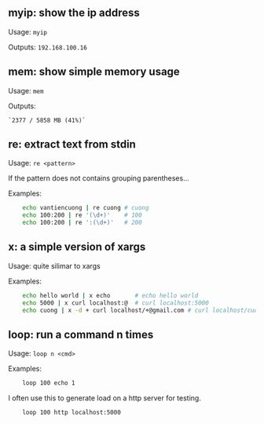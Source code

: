 ## myip: show the ip address

Usage: `myip`

Outputs: `192.168.100.16`

## mem: show simple memory usage

Usage: `mem`

Outputs:

    `2377 / 5858 MB (41%)`

## re: extract text from stdin

Usage: `re <pattern>`

If the pattern does not contains grouping parentheses...

Examples:
```bash
    echo vantiencuong | re cuong # cuong
    echo 100:200 | re '(\d+)'    # 100
    echo 100:200 | re ':(\d+)'   # 200
```

## x: a simple version of xargs

Usage: quite silimar to xargs

Examples:

```bash
    echo hello world | x echo       # echo hello world
    echo 5000 | x curl localhost:@  # curl localhost:5000
    echo cuong | x -d + curl localhost/+@gmail.com # curl localhost/cuong@gmail.com
```

## loop: run a command n times

Usage: `loop n <cmd>`

Examples:
```bash
    loop 100 echo 1
```

I often use this to generate load on a http server for testing.
```bash
    loop 100 http localhost:5000
```
